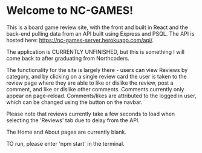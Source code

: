 # Welcome to NC-GAMES!

This is a board game review site, with the front and built in React and the back-end pulling data from an API built using Express and PSQL. The API is hosted here: https://nc-games-server.herokuapp.com/api/.

The application is CURRENTLY UNFINISHED, but this is something I will come back to after graduating from Northcoders.

The functionality for the site is largely there - users can view Reviews by category, and by clicking on a single review card the user is taken to the review page where they are able to like or dislike the review, post a comment, and like or dislike other comments. Comments currently only appear on page-reload. Comments/likes are attributed to the logged in user, which can be changed using the button on the navbar.

Please note that reviews currently take a few seconds to load when selecting the 'Reviews' tab due to delay from the API.

The Home and About pages are currently blank.

TO run, please enter 'npm start' in the terminal.
